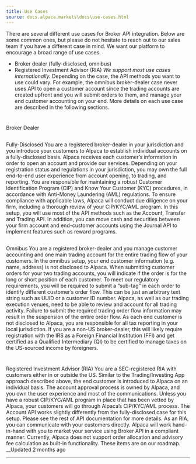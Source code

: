 ```yaml
---
title: Use Cases
source: docs.alpaca.markets\docs\use-cases.html
---
```


There are several different use cases for Broker API integration. Below are some common ones, but please do not hesitate to reach out to our sales team if you have a different case in mind. We want our platform to encourage a broad range of use cases.
* Broker dealer (fully-disclosed, omnibus)
* Registered Investment Advisor (RIA)
_We support most use cases internationally._
Depending on the case, the API methods you want to use could vary. For example, the omnibus broker-dealer case never uses API to open a customer account since the trading accounts are created upfront and you will submit orders to them, and manage your end customer accounting on your end. More details on each use case are described in the following sections.
# 
Broker Dealer
## 
Fully-Disclosed
You are a registered broker-dealer in your jurisdiction and you introduce your customers to Alpaca to establish individual accounts on a fully-disclosed basis. Alpaca receives each customer’s information in order to open an account and provide our services.
Depending on your registration status and regulations in your jurisdiction, you may own the full end-to-end user experience from account opening, to trading, and reporting. You are responsible for maintaining a robust Customer Identification Program (CIP) and Know Your Customer (KYC) procedures, in accordance with Anti-Money Laundering (AML) regulations. To ensure compliance with applicable laws, Alpaca will conduct due diligence on your firm, including a thorough review of your CIP/KYC/AML program.
In this setup, you will use most of the API methods such as the Account, Transfer and Trading API. In addition, you can move cash and securities between your firm account and end-customer accounts using the Journal API to implement features such as reward programs.
## 
Omnibus
You are a registered broker-dealer and you manage customer accounting and one main trading account for the entire trading flow of your customers. In the omnibus setup, your end customer information (e.g. name, address) is not disclosed to Alpaca.
When submitting customer orders for your two trading accounts, you will indicate if the order is for the long or short position of each customer. To meet our regulatory requirements, you will be required to submit a “sub-tag” in each order to identify different customer’s order flow. This can be just an arbitrary text string such as UUID or a customer ID number. Alpaca, as well as our trading execution venues, need to be able to review and account for all trading activity. Failure to submit the required trading order flow information may result in the suspension of the entire order flow.
As each end customer is not disclosed to Alpaca, you are responsible for all tax reporting in your local jurisdiction. If you are a non-US broker-dealer, this will likely require registration with the IRS as a Foreign Financial Institution (FFI) and get certified as a Qualified Intermediary (QI) to be certified to manage taxes on the US-sourced income by foreigners.
# 
Registered Investment Advisor (RIA)
You are a SEC-registered RIA with customers either in or outside the US.
Similar to the Trading/Investing App approach described above, the end customer is introduced to Alpaca on an individual basis. The account approval process is owned by Alpaca, and you own the user experience and most of the communications. Unless you have a robust CIP/KYC/AML program in place that has been vetted by Alpaca, your customers will go through Alpaca’s CIP/KYC/AML process.
The Account API works slightly differently from the fully-disclosed case for this setup. Please see the rest of API documentation for more details.
As an RIA, you can communicate with your customers directly. Alpaca will work hand-in-hand with you to market your service using Broker API in a compliant manner.
Currently, Alpaca does not support order allocation and advisory fee calculation as built-in functionality. These items are on our roadmap.
__Updated 2 months ago
* * *
